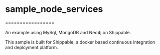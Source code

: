 # sample_node_services
=================

An example using MySql, MongoDB and Neo4j on Shippable.

This sample is built for Shippable, a docker based continuous integration and deployment platform.